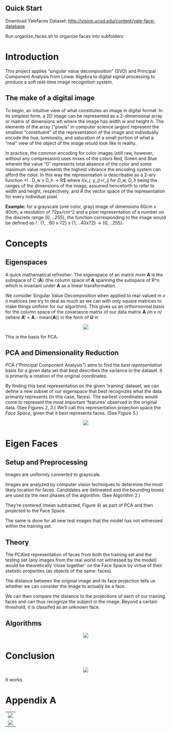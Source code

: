 Quick Start 
---------------------------

Download Yalefaces Dataset: http://vision.ucsd.edu/content/yale-face-database

Run organize_faces.sh to organize faces into subfolders 

Introduction
============

This project applies “singular value decomposition” (SVD) and Principal
Component Analysis from Linear Algebra to digital signal processing to
produce a soft real-time image recognition system.

The make of a digital image
---------------------------

To begin, an intuitive view of what constitutes an image in digital
format: In its simplest form, a 2D image can be represented as a
2-dimensional array or matrix of dimensions *wh* where the image has
width *w* and height *h*. The elements of the array (“pixels” in
computer science jargon) represent the smallest “constituent” of the
representation of the image and individually encode the hue, luminosity,
and saturation of a small portion of what a “real” view of the object of
the image would look like in reality.

In practice, the common encoding for color images (still raw, however,
without any compression) uses mixes of the colors Red, Green and Blue
wherein the value “0” represents total absence of the color and some
maximum value represents the highest vibrance the encoding system can
afford the color. In this way the representation is describable as a
2-ary function *I : D_w x D_h -> R$ where *I(x_i, y_j)=r_ij* for
*D_w, D_h* being the ranges of the dimensions of the image, assumed
henceforth to refer to width and height, respectively, and *R* the
vector space of the representation for every individual pixel.

**Example:** for a grayscale (one color, gray) image of dimensions
60cm x 40cm, a resolution of 72px/cm^2 and a pixel representation of a number on the discrete range {0, ..255},
the function corresponding to the image would be defined as *I* : {1, ..60 x 72} x {1, ..40x72} -> {0, ..255}.

Concepts
========

Eigenspaces
-----------

A quick mathematical refresher:
The eigenspace of an matrix *mxm* **A** is the subspace of C (**A**) (the column space of **A** spanning the subspace of R^n which is invariant under **A** as a linear transformation.

We consider Singular Value Decomposition when applied to real-valued
*m x n* matrices (we try to deal as much as we can with only square
matrices to make things uniform for our algorithm). This gives us an
orthornormal basis for the column space of the covariance matrix of our
data matrix **A** *(m x n)* (where **A'** = **A** - mean(**A**)) in the form of **U** in

<p align="center"><img src="images/eq_1.png"></p>

This is the basis for PCA.

PCA and Dimensionality Reduction
--------------------------------

PCA (“Principal Component Analysis”) aims to find the *best representation* basis for a given data set that best describes the variance in the dataset. It is primarily a rotation of the original coordinates.

By finding this best representation on the given ‘training’ dataset, we
can define a new subset of our eigenspace that best recognizes what the
data primarily represents (in this case, faces). The earliest
coordinates would come to represent the most important ‘features’
observed in the original data. (See Figures 2, 3.)
We’ll call this representation projection space the *Face Space*, given that it best represents faces. (See Figure 5.)

<p align="center"><img src="images/algo_1.png"></p>

Eigen Faces
===========

Setup and Preprocessing
-----------------------

Images are uniformly converted to grayscale.

Images are analyzed by computer vision techniques to determine the most
likely location for faces. Candidates are delineated and the bounding
boxes are used by the next phases of the algorithm. (See Algorithm 2.)

They’re centered (mean subtracted, Figure 4) as part of PCA and then projected to the Face Space.

The same is done for all new test images that the model has not witnessed within the training set.

Theory
------

The PCA’ed representation of faces from both the training set and the testing set (any images from the real world not witnessed by the model) would be theoretically ‘close together’ on the Face Space by virtue of their statistic properties (as objects of the same: faces).

The distance between the original image and its face projection tells us
whether we can consider the image to actually be a face.

We can then compare the distance to the projections of each of our training faces and can thus recognize the subject in the image. Beyond a certain threshold, it is classifed as an unknown face.

Algorithms
----------

<p align="center"><img src="images/algos_2_3.png"></p>

Conclusion
==========

<p align="center"><img src="images/test_img.png"></p>

It works.

Appendix A
==========

<table>
   <tr><td align="center"><img src="images/appendix_2.png"></td></tr>
   <tr><td align="center"><img src="images/appendix_1.png"></td></tr>
</table>

